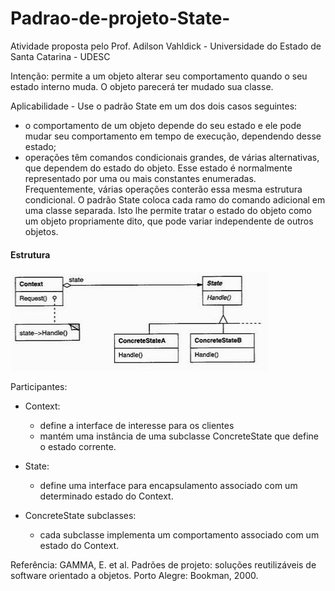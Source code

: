 # Padrao-de-projeto-State-

Atividade proposta pelo Prof. Adilson Vahldick - Universidade do Estado de Santa Catarina - UDESC

Intenção: permite a um objeto alterar seu comportamento quando o seu estado interno muda. O objeto parecerá ter mudado sua classe.

Aplicabilidade - Use o padrão State em um dos dois casos seguintes:
- o comportamento de um objeto depende do seu estado e ele pode mudar seu comportamento em tempo de execução, dependendo desse estado;
- operações têm comandos condicionais grandes, de várias alternativas, que dependem do estado do objeto. Esse estado é normalmente representado por uma ou mais constantes enumeradas. Frequentemente, várias operações conterão essa mesma estrutura condicional. O padrão State coloca cada ramo do comando adicional em uma classe separada. Isto lhe permite tratar o estado do objeto como um objeto propriamente dito, que pode variar independente de outros objetos.

#### Estrutura 

![Estrutura State](https://github.com/camimassaneiro/Padrao-de-projeto-State-/blob/master/Estrutura%20State.PNG)

Participantes:

- Context:
	- define a interface de interesse para os clientes
	- mantém uma instância de uma subclasse ConcreteState que define o estado corrente.

- State:
	- define uma interface para encapsulamento associado com um determinado estado do Context.

- ConcreteState subclasses:
	- cada subclasse implementa um comportamento associado com um estado do Context.


Referência: GAMMA, E. et al. Padrões de projeto: soluções reutilizáveis de software orientado a objetos. Porto Alegre: Bookman, 2000.

